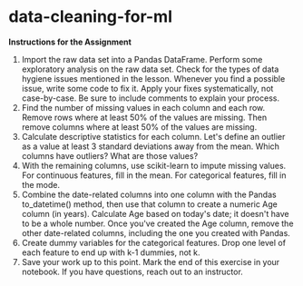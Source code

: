 # data-cleaning-for-ml

**Instructions for the Assignment**
1. Import the raw data set into a Pandas DataFrame. Perform some exploratory analysis on the raw data set. Check for the types of data hygiene issues mentioned in the lesson. Whenever you find a possible issue, write some code to fix it. Apply your fixes systematically, not case-by-case. Be sure to include comments to explain your process.
2. Find the number of missing values in each column and each row. Remove rows where at least 50% of the values are missing. Then remove columns where at least 50% of the values are missing.
3. Calculate descriptive statistics for each column. Let's define an outlier as a value at least 3 standard deviations away from the mean. Which columns have outliers? What are those values?
4. With the remaining columns, use scikit-learn to impute missing values. For continuous features, fill in the mean. For categorical features, fill in the mode.
5. Combine the date-related columns into one column with the Pandas to_datetime() method, then use that column to create a numeric Age column (in years). Calculate Age based on today's date; it doesn't have to be a whole number. Once you've created the Age column, remove the other date-related columns, including the one you created with Pandas.
6. Create dummy variables for the categorical features. Drop one level of each feature to end up with k-1 dummies, not k.
7. Save your work up to this point. Mark the end of this exercise in your notebook. If you have questions, reach out to an instructor.
